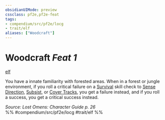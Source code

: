 ```yaml
---
obsidianUIMode: preview
cssclass: pf2e,pf2e-feat
tags:
- compendium/src/pf2e/locg
- trait/elf
aliases: ["Woodcraft"]
---
```

# Woodcraft  *Feat 1*  
[elf](elf.md "Elf Ancestry & Heritage Trait")  


You have a innate familiarity with forested areas. When in a forest or jungle environment, if you roll a critical failure on a [Survival](skills.md#Survival) skill check to [Sense Direction](sense-direction.md), [Subsist](subsist.md), or [Cover Tracks](cover-tracks.md), you get a failure instead, and if you roll a success, you get a critical success instead.

*Source: Lost Omens: Character Guide p. 26*  
%% #compendium/src/pf2e/locg #trait/elf %%